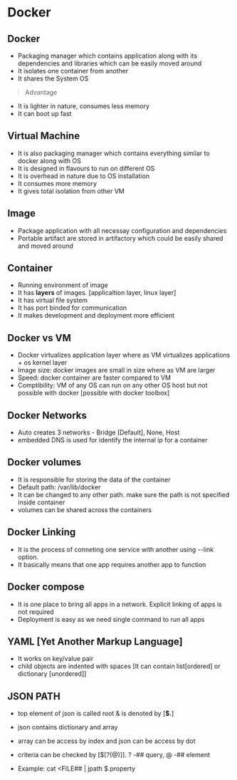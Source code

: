 # Docker

## Docker
- Packaging manager which contains application along with its dependencies and libraries which can be easily moved around
- It isolates one container from another
- It shares the System OS

> Advantage
- It is lighter in nature, consumes less memory
- It can boot up fast

## Virtual Machine
- It is also packaging manager which contains everything similar to docker along with OS
- It is designed in flavours to run on different OS
- It is overhead in nature due to OS installation
- It consumes more memory
- It gives total isolation from other VM

## Image
- Package application with all necessay configuration and dependencies
- Portable artifact are stored in artifactory which could be easily shared and moved around

## Container
- Running environment of image
- It has **layers** of images. [applicaltion layer, linux layer]
- It has virtual file system
- It has port binded for communication
- It makes development and deployment more efficient

## Docker vs VM
- Docker virtualizes application layer where as VM virtualizes applications + os kernel layer
- Image size: docker images are small in size where as VM are larger
- Speed: docker container are faster compared to VM
- Comptibility: VM of any OS can run on any other OS host but not possible with docker [possible with docker toolbox] 

## Docker Networks
- Auto creates 3 networks - Bridge [Default], None, Host
- embedded DNS is used for identify the internal ip for a container

## Docker volumes
- It is responsible for storing the data of the container
- Default path: /var/lib/docker
- It can be changed to any other path. make sure the path is not specified inside container
- volumes can be shared across the containers

## Docker Linking
- It is the process of conneting one service with another using --link option.
- It basically means that one app requires another app to function

## Docker compose
- It is one place to bring all apps in a network. Explicit linking of apps is not required
- Deployment is easy as we need single command to run all apps

## YAML [Yet Another Markup Language]
- It works on key/value pair
- child objects are indented with spaces [It can contain list[ordered] or dictionary [unordered]]

## JSON PATH
- top element of json is called root & is denoted by [**$.**]
- json contains dictionary and array
- array can be access by index and json can be access by dot
- criteria can be checked by [$[?(@)]]. ? -## query, @ -## element

- Example: cat <FILE## | jpath $.property
